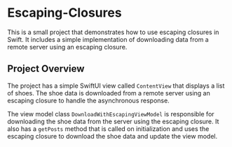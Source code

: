 # Escaping-Closures
This is a small project that demonstrates how to use escaping closures in Swift. It includes a simple implementation of downloading data from a remote server using an escaping closure.

## Project Overview
The project has a simple SwiftUI view called `ContentView` that displays a list of shoes. The shoe data is downloaded from a remote server using an escaping closure to handle the asynchronous response.

The view model class `DownloadWithEscapingViewModel` is responsible for downloading the shoe data from the server using the escaping closure. It also has a `getPosts` method that is called on initialization and uses the escaping closure to download the shoe data and update the view model.
